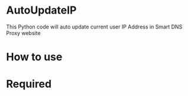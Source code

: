 # AutoUpdateIP
This Python code will auto update current user IP Address in Smart DNS Proxy website

# How to use

# Required

